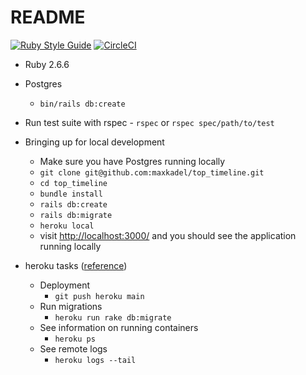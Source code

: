 # README

[![Ruby Style Guide](https://img.shields.io/badge/code_style-rubocop-brightgreen.svg)](https://github.com/rubocop-hq/rubocop)
[![CircleCI](https://circleci.com/gh/maxkadel/top_timeline.svg?style=svg)](https://github.com/maxkadel/top_timeline)



* Ruby 2.6.6

* Postgres
  - `bin/rails db:create`

* Run test suite with rspec - `rspec` or `rspec spec/path/to/test`

* Bringing up for local development
  - Make sure you have Postgres running locally
  - `git clone git@github.com:maxkadel/top_timeline.git`
  - `cd top_timeline`
  - `bundle install`
  - `rails db:create`
  - `rails db:migrate`
  - `heroku local`
  - visit [http://localhost:3000/](http://localhost:3000/) and you should see the application running locally

* heroku tasks ([reference](https://devcenter.heroku.com/articles/getting-started-with-rails6#create-a-new-rails-app-or-upgrade-an-existing-one))
  - Deployment
    - `git push heroku main`
  - Run migrations
    - `heroku run rake db:migrate`
  - See information on running containers
    - `heroku ps`
  - See remote logs
    - `heroku logs --tail`
